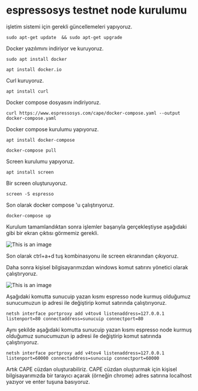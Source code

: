 # espressosys testnet node kurulumu

işletim sistemi için gerekli güncellemeleri yapıyoruz.
```
sudo apt-get update  && sudo apt-get upgrade
```
Docker yazılımını indiriyor ve kuruyoruz.
```
sudo apt install docker
```
```
apt install docker.io
```
Curl kuruyoruz.
```
apt install curl
```
Docker compose dosyasını indiriyoruz.
```
curl https://www.espressosys.com/cape/docker-compose.yaml --output docker-compose.yaml
```
Docker compose kurulumu yapıyoruz.
```
apt install docker-compose
```
```
docker-compose pull
```

Screen kurulumu yapıyoruz.
```
apt install screen
```
Bir screen oluşturuyoruz.
```
screen -S espresso
```
Son olarak docker compose 'u çalıştırıyoruz.
```
docker-compose up
```
Kurulum tamamlandıktan sonra işlemler başarıyla gerçekleştiyse aşağıdaki gibi bir ekran çıktısı görmemiz gerekli.

![This is an image](https://i.imgur.com/G40jlCs.png)

Son olarak ctrl+a+d  tuş kombinasyonu ile screen ekranından çıkıyoruz.

Daha sonra kişisel bilgisayarımızdan windows komut satırını yönetici olarak çalıştıryoruz.

![This is an image](https://i.imgur.com/a5nbpb2.png)

Aşağıdaki komutta sunucuip yazan kısmı espresso node kurmuş olduğumuz sunucumuzun ip adresi ile değiştirip komut satırında çalıştırıyoruz.

```
netsh interface portproxy add v4tov4 listenaddress=127.0.0.1 listenport=80 connectaddress=sunucuip connectport=80
```

Aynı şekilde aşağıdaki komutta sunucuip yazan kısmı espresso node kurmuş olduğumuz sunucumuzun ip adresi ile değiştirip komut satırında çalıştırıyoruz.

```
netsh interface portproxy add v4tov4 listenaddress=127.0.0.1 listenport=60000 connectaddress=sunucuip connectport=60000
```
Artık CAPE cüzdan oluşturabiliriz. CAPE cüzdan oluşturmak için kişisel bilgisayarımızda bir tarayıcı açarak (örneğin chrome) adres satırına localhost yazıyor ve enter tuşuna basıyoruz.
